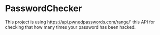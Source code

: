 # PasswordChecker

This project is using https://api.pwnedpasswords.com/range/' this API for checking that how many times your password has been hacked.
